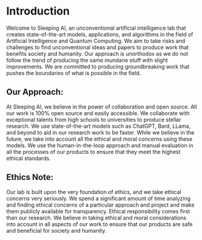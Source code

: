 # Introduction
Welcome to Sleeping AI, an unconventional artificial intelligence lab that creates state-of-the-art models, applications, and algorithms in the field of Artificial Intelligence and Quantum Computing. We aim to take risks and challenges to find unconventional ideas and papers to produce work that benefits society and humanity. Our approach is unorthodox as we do not follow the trend of producing the same mundane stuff with slight improvements. We are committed to producing groundbreaking work that pushes the boundaries of what is possible in the field.

## Our Approach:
At Sleeping AI, we believe in the power of collaboration and open source. All our work is 100% open source and easily accessible. We collaborate with exceptional talents from high schools to universities to produce stellar research. We use state-of-the-art models such as ChatGPT, Bard, LLama, and beyond to aid in our research work to be faster. While we believe in the future, we take into account all the ethical and moral concerns using these models. We use the human-in-the-loop approach and manual evaluation in all the processes of our products to ensure that they meet the highest ethical standards.

## Ethics Note:
Our lab is built upon the very foundation of ethics, and we take ethical concerns very seriously. We spend a significant amount of time analyzing and finding ethical concerns of a particular approach and project and make them publicly available for transparency. Ethical responsibility comes first than our research. We believe in taking ethical and moral considerations into account in all aspects of our work to ensure that our products are safe and beneficial for society and humanity.